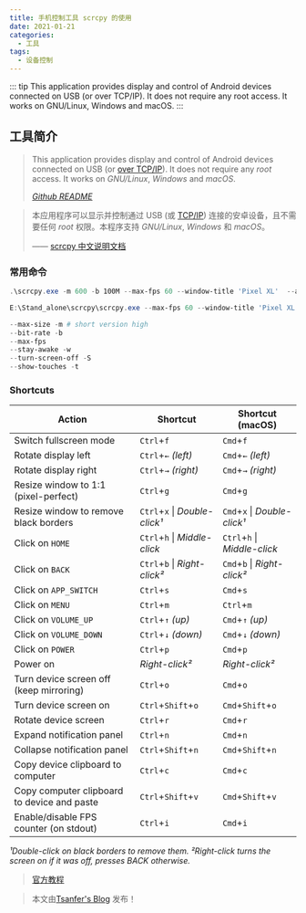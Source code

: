 ```yaml
---
title: 手机控制工具 scrcpy 的使用
date: 2021-01-21
categories:
  - 工具
tags:
  - 设备控制
---
```


::: tip
This application provides display and control of Android devices connected on USB (or over TCP/IP). It does not require any root access. It works on GNU/Linux, Windows and macOS.
:::

<!-- more -->

## 工具简介

> This application provides display and control of Android devices connected on USB (or [over TCP/IP](https://www.genymotion.com/blog/open-source-project-scrcpy-now-works-wirelessly/)). It does not require any _root_ access. It works on _GNU/Linux_, _Windows_ and _macOS_.
>
> [_Github README_](https://github.com/Genymobile/scrcpy#translations)

> 本应用程序可以显示并控制通过 USB (或 [TCP/IP](https://www.genymotion.com/blog/open-source-project-scrcpy-now-works-wirelessly/)) 连接的安卓设备，且不需要任何 _root_ 权限。本程序支持 _GNU/Linux_, _Windows_ 和 _macOS_。
>
> —— [scrcpy 中文说明文档](https://github.com/Genymobile/scrcpy/blob/master/README.zh-Hans.md)

### 常用命令

```powershell
.\scrcpy.exe -m 600 -b 100M --max-fps 60 --window-title 'Pixel XL'  --always-on-top -Sw -t --push-target /sdcard/Download/From_computer/

E:\Stand_alone\scrcpy\scrcpy.exe --max-fps 60 --window-title 'Pixel XL'  --always-on-top -Sw -t --push-target /sdcard/Download/From_computer/

--max-size -m # short version high
--bit-rate -b
--max-fps
--stay-awake -w
--turn-screen-off -S
--show-touches -t
```

### Shortcuts

| Action                                      | Shortcut                      | Shortcut (macOS)             |
| ------------------------------------------- | ----------------------------- | ---------------------------- |
| Switch fullscreen mode                      | `Ctrl`+`f`                    | `Cmd`+`f`                    |
| Rotate display left                         | `Ctrl`+`←` _(left)_           | `Cmd`+`←` _(left)_           |
| Rotate display right                        | `Ctrl`+`→` _(right)_          | `Cmd`+`→` _(right)_          |
| Resize window to 1:1 (pixel-perfect)        | `Ctrl`+`g`                    | `Cmd`+`g`                    |
| Resize window to remove black borders       | `Ctrl`+`x` \| _Double-click¹_ | `Cmd`+`x` \| _Double-click¹_ |
| Click on `HOME`                             | `Ctrl`+`h` \| _Middle-click_  | `Ctrl`+`h` \| _Middle-click_ |
| Click on `BACK`                             | `Ctrl`+`b` \| _Right-click²_  | `Cmd`+`b` \| _Right-click²_  |
| Click on `APP_SWITCH`                       | `Ctrl`+`s`                    | `Cmd`+`s`                    |
| Click on `MENU`                             | `Ctrl`+`m`                    | `Ctrl`+`m`                   |
| Click on `VOLUME_UP`                        | `Ctrl`+`↑` _(up)_             | `Cmd`+`↑` _(up)_             |
| Click on `VOLUME_DOWN`                      | `Ctrl`+`↓` _(down)_           | `Cmd`+`↓` _(down)_           |
| Click on `POWER`                            | `Ctrl`+`p`                    | `Cmd`+`p`                    |
| Power on                                    | _Right-click²_                | _Right-click²_               |
| Turn device screen off (keep mirroring)     | `Ctrl`+`o`                    | `Cmd`+`o`                    |
| Turn device screen on                       | `Ctrl`+`Shift`+`o`            | `Cmd`+`Shift`+`o`            |
| Rotate device screen                        | `Ctrl`+`r`                    | `Cmd`+`r`                    |
| Expand notification panel                   | `Ctrl`+`n`                    | `Cmd`+`n`                    |
| Collapse notification panel                 | `Ctrl`+`Shift`+`n`            | `Cmd`+`Shift`+`n`            |
| Copy device clipboard to computer           | `Ctrl`+`c`                    | `Cmd`+`c`                    |
| Copy computer clipboard to device and paste | `Ctrl`+`Shift`+`v`            | `Cmd`+`Shift`+`v`            |
| Enable/disable FPS counter (on stdout)      | `Ctrl`+`i`                    | `Cmd`+`i`                    |

_¹Double-click on black borders to remove them._
_²Right-click turns the screen on if it was off, presses BACK otherwise._

> [官方教程](https://github.com/Genymobile/scrcpy)

> 本文由[Tsanfer's Blog](https://tsanfer.xyz) 发布！
